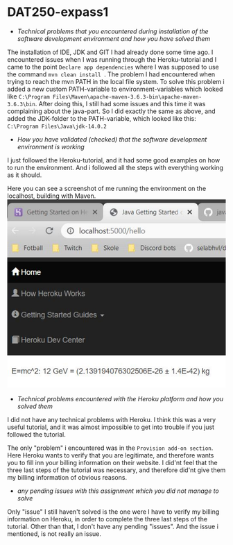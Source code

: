 # DAT250-expass1

* *Technical problems that you encountered during installation of the software development environment and how you have solved them*

The installation of IDE, JDK and GIT I had already done some time ago. I encountered issues when I was running through the 
Heroku-tutorial and I came to the point ```Declare app dependencies``` where I was supposed to use the command ```mvn clean install ```.
The problem I had encountered when trying to reach the mvn PATH in the local file system. To solve this problem i added a new custom
PATH-variable to environment-variables which looked like ```C:\Program Files\Maven\apache-maven-3.6.3-bin\apache-maven-3.6.3\bin```. 
After doing this, I still had some issues and this time it was complaining about the java-part. So I did exactly the same as above, and added
the JDK-folder to the PATH-variable, which looked like this: ```C:\Program Files\Java\jdk-14.0.2```

* *How you have validated (checked) that the software development environment is working*

I just followed the Heroku-tutorial, and it had some good examples on how to run the environment. And i followed all the steps 
with everything working as it should. 

Here you can see a screenshot of me running the environment on the localhost, building with Maven. 
![](img/hello.JPG)

* *Technical problems encountered with the Heroku platform and how you solved them*

I did not have any technical problems with Heroku. I think this was a very useful tutorial, and it was almost impossible to 
get into trouble if you just followed the tutorial. 

The only "problem" i encountered was in the ```Provision add-on section```. Here Heroku wants to verify that 
you are legitimate, and therefore wants you to fill inn your billing information on their website. I did'nt feel that the three last
steps of the tutorial was necessary, and therefore did'nt give them my billing information of obvious reasons. 

* *any pending issues with this assignment which you did not manage to solve*

Only "issue" I still haven't solved is the one were I have to verify my billing information on Heroku, in order to complete
the three last steps of the tutorial. Other than that, I don't have any pending "issues". And the issue i mentioned, is not really 
an issue. 

